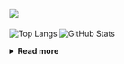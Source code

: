 ![](https://komarev.com/ghpvc/?username=chck&color=blueviolet)

<p align="left"> 
  <img alt="Top Langs" align="center" height="150" src="https://github-readme-stats-nine-umber-51.vercel.app/api/top-langs/?username=chck&layout=compact&count_private=true&show_icons=true&show_icons=true&theme=buefy" />
  <img alt="GitHub Stats" align="center" height="150" src="https://github-readme-stats-nine-umber-51.vercel.app/api?username=chck&count_private=true&show_icons=true&show_icons=true&theme=buefy" />
</p>

<details>
  <summary><b>Read more</b></summary>
  <br>

  <!--START_SECTION:waka-->
**🐱 My GitHub Data** 

> 📦 74.7 kB Used in GitHub's Storage 
 > 
> 🏆 805 Contributions in the Year 2023
 > 
> 💼 Opted to Hire
 > 
> 📜 134 Public Repositories 
 > 
> 🔑 19 Private Repositories 
 > 
**I'm a Night 🦉** 

```text
🌞 Morning                1303 commits        ████░░░░░░░░░░░░░░░░░░░░░   15.91 % 
🌆 Daytime                2104 commits        ██████░░░░░░░░░░░░░░░░░░░   25.69 % 
🌃 Evening                2250 commits        ███████░░░░░░░░░░░░░░░░░░   27.48 % 
🌙 Night                  2532 commits        ████████░░░░░░░░░░░░░░░░░   30.92 % 
```
📅 **I'm Most Productive on Monday** 

```text
Monday                   1806 commits        ██████░░░░░░░░░░░░░░░░░░░   22.05 % 
Tuesday                  1685 commits        █████░░░░░░░░░░░░░░░░░░░░   20.58 % 
Wednesday                1188 commits        ████░░░░░░░░░░░░░░░░░░░░░   14.51 % 
Thursday                 1491 commits        █████░░░░░░░░░░░░░░░░░░░░   18.21 % 
Friday                   821 commits         ███░░░░░░░░░░░░░░░░░░░░░░   10.03 % 
Saturday                 409 commits         █░░░░░░░░░░░░░░░░░░░░░░░░   04.99 % 
Sunday                   789 commits         ██░░░░░░░░░░░░░░░░░░░░░░░   09.63 % 
```


📊 **This Week I Spent My Time On** 

```text
💬 Programming Languages: 
Other                    21 hrs 8 mins       ████████████████████████░   96.44 % 
Markdown                 26 mins             ░░░░░░░░░░░░░░░░░░░░░░░░░   01.99 % 
TOML                     12 mins             ░░░░░░░░░░░░░░░░░░░░░░░░░   00.91 % 
Terraform                4 mins              ░░░░░░░░░░░░░░░░░░░░░░░░░   00.38 % 
Makefile                 3 mins              ░░░░░░░░░░░░░░░░░░░░░░░░░   00.26 % 

🔥 Editors: 
Chrome                   21 hrs 8 mins       ████████████████████████░   96.43 % 
Obsidian                 25 mins             ░░░░░░░░░░░░░░░░░░░░░░░░░   01.95 % 
Neovim                   21 mins             ░░░░░░░░░░░░░░░░░░░░░░░░░   01.62 % 
```

**I Mostly Code in Python** 

```text
Python                   41 repos            ████████░░░░░░░░░░░░░░░░░   32.80 % 
Jupyter Notebook         20 repos            ████░░░░░░░░░░░░░░░░░░░░░   16.00 % 
Rust                     7 repos             █░░░░░░░░░░░░░░░░░░░░░░░░   05.60 % 
Shell                    3 repos             █░░░░░░░░░░░░░░░░░░░░░░░░   02.40 % 
Astro                    1 repo              ░░░░░░░░░░░░░░░░░░░░░░░░░   00.80 % 
```



**Timeline**

![Lines of Code chart](https://raw.githubusercontent.com/chck/chck/main/assets/bar_graph.png)


 Last Updated on 2023-10-19 01:22 UTC
<!--END_SECTION:waka-->
</details>

